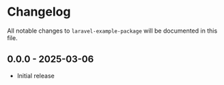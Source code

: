 # Changelog

All notable changes to `laravel-example-package` will be documented in this file.

## 0.0.0 - 2025-03-06

- Initial release
